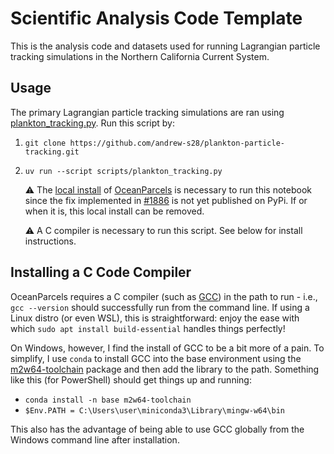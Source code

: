 # Scientific Analysis Code Template

This is the analysis code and datasets used for running Lagrangian particle tracking simulations in the Northern California Current System. 

## Usage

The primary Lagrangian particle tracking simulations are ran using [plankton_tracking.py](scripts/plankton_tracking.py). Run this script by:

1. `git clone https://github.com/andrew-s28/plankton-particle-tracking.git`

2. `uv run --script scripts/plankton_tracking.py`

      :warning: The [local install](scripts/parcels/) of [OceanParcels](https://github.com/OceanParcels/Parcels) is necessary to run this notebook since the fix implemented in [#1886](https://github.com/OceanParcels/Parcels/pull/1886) is not yet published on PyPi. If or when it is, this local install can be removed.
      
      :warning: A C compiler is necessary to run this script. See below for install instructions.

## Installing a C Code Compiler

OceanParcels requires a C compiler (such as [GCC](https://gcc.gnu.org/)) in the path to run - i.e., `gcc --version` should successfully run from the command line. If using a Linux distro (or even WSL), this is straightforward: enjoy the ease with which `sudo apt install build-essential` handles things perfectly!

On Windows, however, I find the install of GCC to be a bit more of a pain. To simplify, I use `conda` to install GCC into the base environment using the [m2w64-toolchain](https://anaconda.org/conda-forge/m2w64-toolchain) package and then add the library to the path. Something like this (for PowerShell) should get things up and running:

- `conda install -n base m2w64-toolchain`
- `$Env.PATH = C:\Users\user\miniconda3\Library\mingw-w64\bin`

This also has the advantage of being able to use GCC globally from the Windows command line after installation.
